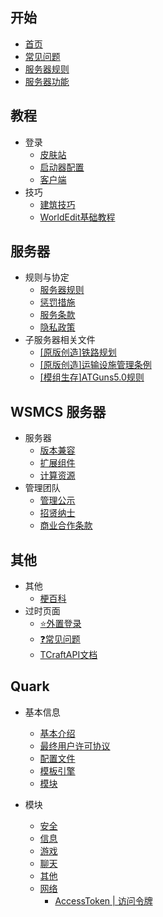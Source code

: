 ## 开始

* [首页](_welcome.md)
* [常见问题](faq.md)
* [服务器规则](server/rule/server-rules.md)
* [服务器功能](server-function.md)

## 教程

* 登录
    * [皮肤站](course/auth/skin-website.md)
    * [启动器配置](course/auth/launcher-config.md)
    * [客户端](course/auth/clients.md)
* 技巧
    * [建筑技巧](course/build/build-tricks.md)
    * [WorldEdit基础教程](course/build/worldedit-guide.md)

## 服务器

* 规则与协定
    * [服务器规则](server/rule/server-rules.md)
    * [惩罚措施](server/rule/punishment.md)
    * [服务条款](server/rule/tems-of-service.md)
    * [隐私政策](server/rule/privacy-policy.md)
* 子服务器相关文件
    * [[原版创造]铁路规划](server/plan/subway.md)
    * [[原版创造]运输设施管理条例](server/plan/transport.md)
    * [[模组生存]ATGuns5.0规则](server/plan/atguns.md)
    
## WSMCS 服务器

* 服务器
    * [版本兼容](atcraft/server/versions.md)
    * [扩展组件](atcraft/server/extensions.md)
    * [计算资源](atcraft/server/servers.md)
* 管理团队
    * [管理公示](atcraft/team/operators.md)
    * [招贤纳士](atcraft/team/need.md)
    * [商业合作条款](atcraft/team/coop.md)
## 其他

* 其他
    * [梗百科](other/geng.md)
* 过时页面
    * [⭐外置登录](other/deprecated/wzdl.md)
    * [❓常见问题](other/deprecated/questions.md)
    * [TCraftAPI文档](other/deprecated/tapi.md)

## Quark

* 基本信息
    * [基本介绍](quark/index.md)
    * [最终用户许可协议](quark/eula.md)
    * [配置文件](quark/configuration.md)
    * [模板引擎](quark/template-engine.md)
    * [模块](quark/modules.md)

* 模块
    * [安全](quark/module/security.md)
    * [信息](quark/module/display.md)
    * [游戏](quark/module/game.md)
    * [聊天](quark/module/chat.md)
    * [其他](quark/module/misc.md)
    * [网络](quark/module/web.md)
        * [AccessToken | 访问令牌](quark/module/web/access-token.md)
